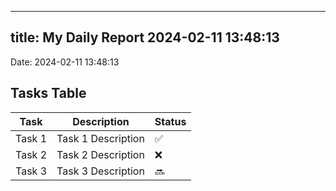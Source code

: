 
---
title: My Daily Report 2024-02-11 13:48:13
---

Date: 2024-02-11 13:48:13

## Tasks Table

| Task | Description | Status |
|------|-------------|--------|
| Task 1 | Task 1 Description | ✅ |
| Task 2 | Task 2 Description | ❌ |
| Task 3 | Task 3 Description | 🔜 |
